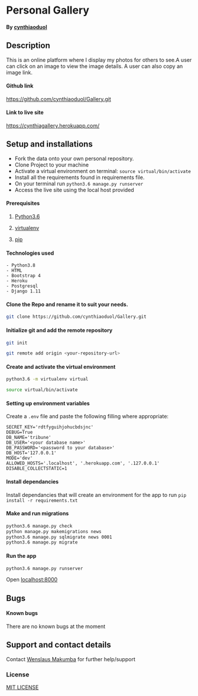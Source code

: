 # Personal Gallery

#### By [cynthiaoduol](https://github.com/cynthiaoduol)


## Description
This is an online platform where I display my photos for others to see.A user can click on an image to view the image details. A user can also copy an image link. 

#### Github link
https://github.com/cynthiaoduol/Gallery.git


#### Link to live site
https://cynthiagallery.herokuapp.com/


## Setup and installations
* Fork the data onto your own personal repository.
* Clone Project to your machine
* Activate a virtual environment on terminal: `source virtual/bin/activate`
* Install all the requirements found in requirements file.
* On your terminal run `python3.6 manage.py runserver`
* Access the live site using the local host provided


#### Prerequisites
1. [Python3.6](https://www.python.org/downloads/)

2. [virtualenv](https://virtualenv.pypa.io/en/stable/installation/)
3. [pip](https://pip.pypa.io/en/stable/installing/)

#### Technologies used
    - Python3.8
    - HTML
    - Bootstrap 4
    - Heroku
    - Postgresql
    - Django 1.11

#### Clone the Repo and rename it to suit your needs.
```bash
git clone https://github.com/cynthiaoduol/Gallery.git
```
#### Initialize git and add the remote repository
```bash
git init
```
```bash
git remote add origin <your-repository-url>
```

#### Create and activate the virtual environment
```bash
python3.6 -m virtualenv virtual
```

```bash
source virtual/bin/activate
```

#### Setting up environment variables
Create a `.env` file and paste  the following filling where appropriate:
```
SECRET_KEY='rdtfyguihjohucbdsjnc'
DEBUG=True
DB_NAME='tribune'
DB_USER='<your database name>'
DB_PASSWORD='<password to your database>'
DB_HOST='127.0.0.1'
MODE='dev'
ALLOWED_HOSTS='.localhost', '.herokuapp.com', '.127.0.0.1'
DISABLE_COLLECTSTATIC=1
```

#### Install dependancies
Install dependancies that will create an environment for the app to run
`pip install -r requirements.txt`

#### Make and run migrations
```bash
python3.6 manage.py check
python manage.py makemigrations news
python3.6 manage.py sqlmigrate news 0001
python3.6 manage.py migrate
```

#### Run the app
```bash
python3.6 manage.py runserver
```
Open [localhost:8000](http://127.0.0.1:8000/)


## Bugs
#### Known bugs
There are no known bugs at the moment 



## Support and contact details
Contact [Wenslaus Makumba](makumbaw@gmail.com) for further help/support

### License
[MIT LICENSE](LICENCE)

